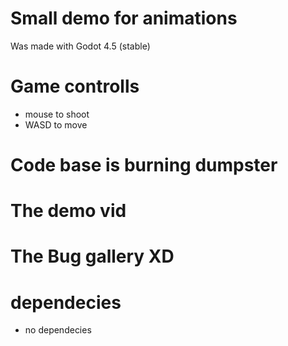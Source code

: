 # Small demo for animations 

Was made with Godot 4.5 (stable)

# Game controlls

- mouse to shoot
- WASD to move 

# Code base is burning dumpster

# The demo vid

# The Bug gallery XD

# dependecies
- no dependecies